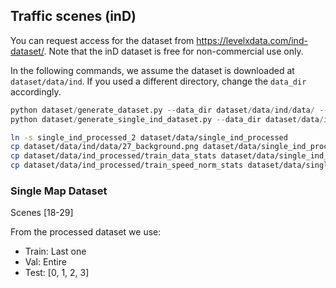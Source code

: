 ## Traffic scenes (inD)

You can request access for the dataset from https://levelxdata.com/ind-dataset/.
Note that the inD dataset is free for non-commercial use only.

In the following commands, we assume the dataset is downloaded at
`dataset/data/ind`. If you used a different directory, change the `data_dir`
accordingly.

```python
python dataset/generate_dataset.py --data_dir dataset/data/ind/data/ --output_dir dataset/data/ind_processed/
python dataset/generate_single_ind_dataset.py --data_dir dataset/data/ind_processed/ --output_dir dataset/data/ --original_data_dir dataset/data/ind/data/
```

```sh
ln -s single_ind_processed_2 dataset/data/single_ind_processed
cp dataset/data/ind/data/27_background.png dataset/data/single_ind_processed
cp dataset/data/ind_processed/train_data_stats dataset/data/single_ind_processed
cp dataset/data/ind_processed/train_speed_norm_stats dataset/data/single_ind_processed
```

### Single Map Dataset

Scenes [18-29]

From the processed dataset we use:
- Train: Last one
- Val: Entire
- Test: [0, 1, 2, 3]
